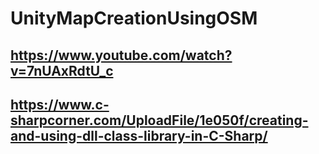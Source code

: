 # UnityMapCreationUsingOSM

## https://www.youtube.com/watch?v=7nUAxRdtU_c

## https://www.c-sharpcorner.com/UploadFile/1e050f/creating-and-using-dll-class-library-in-C-Sharp/